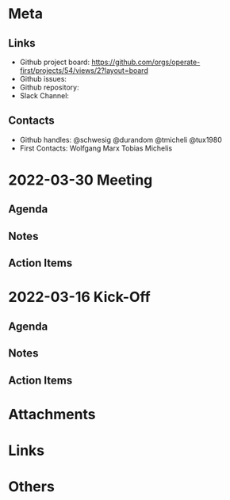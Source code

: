 # Meta
## Links
- Github project board: https://github.com/orgs/operate-first/projects/54/views/2?layout=board
- Github issues: 
- Github repository: 
- Slack Channel: 
## Contacts
- Github handles: @schwesig @durandom @tmicheli @tux1980
- First Contacts: Wolfgang Marx Tobias Michelis

# 2022-03-30 Meeting
## Agenda
## Notes
## Action Items

# 2022-03-16 Kick-Off
## Agenda
## Notes
## Action Items

# Attachments
# Links
# Others
